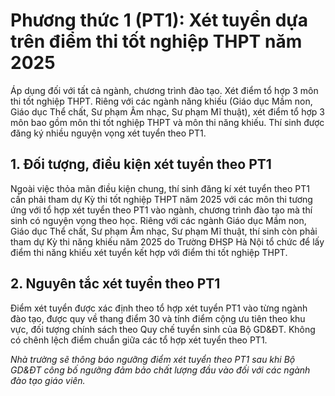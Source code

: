 # Phương thức 1 (PT1): Xét tuyển dựa trên điểm thi tốt nghiệp THPT năm 2025
Áp dụng đối với tất cả ngành, chương trình đào tạo. Xét điểm tổ hợp 3 môn thi tốt nghiệp THPT. Riêng với các ngành năng khiếu (Giáo dục Mầm non, Giáo dục Thể chất, Sư phạm Âm nhạc, Sư phạm Mĩ thuật), xét điểm tổ hợp 3 môn bao gồm môn thi tốt nghiệp THPT và môn thi năng khiếu. Thí sinh được đăng ký nhiều nguyện vọng xét tuyển theo PT1.
## 1. Đối tượng, điều kiện xét tuyển theo PT1
Ngoài việc thỏa mãn điều kiện chung, thí sinh đăng kí xét tuyển theo PT1 cần phải tham dự Kỳ thi tốt nghiệp THPT năm 2025 với các môn thi tương ứng với tổ hợp xét tuyển theo PT1 vào ngành, chương trình đào tạo mà thí sinh có nguyện vọng theo học.
Riêng với các ngành Giáo dục Mầm non, Giáo dục Thể chất, Sư phạm Âm nhạc, Sư phạm Mĩ thuật, thí sinh còn phải tham dự Kỳ thi năng khiếu năm 2025 do Trường ĐHSP Hà Nội tổ chức để lấy điểm thi năng khiếu xét tuyển kết hợp với điểm thi tốt nghiệp THPT.
## 2. Nguyên tắc xét tuyển theo PT1
Điểm xét tuyển được xác định theo tổ hợp xét tuyển PT1 vào từng ngành đào tạo, được quy về thang điểm 30 và tính điểm cộng ưu tiên theo khu vực, đối tượng chính sách theo Quy chế tuyển sinh của Bộ GD&ĐT. Không có chênh lệch điểm chuẩn giữa các tổ hợp xét tuyển theo PT1.   

*Nhà trường sẽ thông báo ngưỡng điểm xét tuyển theo PT1 sau khi Bộ GD&ĐT công bố ngưỡng đảm bảo chất lượng đầu vào đối với các ngành đào tạo giáo viên.*